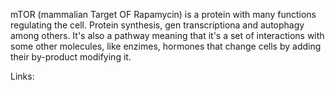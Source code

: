 mTOR (mammalian Target OF Rapamycin) is a protein with many functions regulating the cell. Protein synthesis, gen transcriptiona and autophagy among others. 
It's also a pathway meaning that it's a set of interactions with some other molecules, like enzimes, hormones that change cells by adding their by-product modifying it. 

Links:

[](genes_can_point_but_no_order.md)
